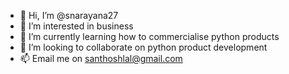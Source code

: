 - 👋 Hi, I’m @snarayana27
- 👀 I’m interested in business
- 🌱 I’m currently learning how to commercialise python products
- 💞️ I’m looking to collaborate on python product development
- 📫 Email me on santhoshlal@gmail.com

<!---
snarayana27/snarayana27 is a ✨ special ✨ repository because its `README.md` (this file) appears on your GitHub profile.
You can click the Preview link to take a look at your changes.
--->
